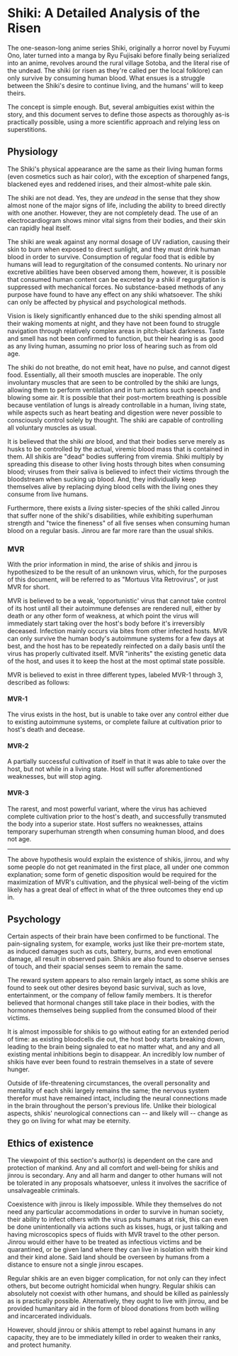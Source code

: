 # Shiki: A Detailed Analysis of the Risen
<!--ADD TABLE OF CONTENTS HERE-->
The one-season-long anime series Shiki, originally a horror novel by Fuyumi Ono, later turned into a manga by Ryu Fujisaki before finally being serialized into an anime, revolves around the rural village Sotoba, and the literal rise of the undead. The shiki (or risen as they're called per the local folklore) can only survive by consuming human blood. What ensues is a struggle between the Shiki's desire to continue living, and the humans' will to keep theirs.

The concept is simple enough. But, several ambiguities exist within the story, and this document serves to define those aspects as thoroughly as-is practically possible, using a more scientific approach and relying less on superstitions.

## Physiology

The Shiki's physical appearance are the same as their living human forms (even cosmetics such as hair color), with the exception of sharpened fangs, blackened eyes and reddened irises, and their almost-white pale skin.

The shiki are not dead. Yes, they are *undead* in the sense that they show almost none of the major signs of life, including the ability to breed directly with one another. However, they are not completely dead. The use of an electrocardiogram shows minor vital signs from their bodies, and their skin can rapidly heal itself.

The shiki are weak against any normal dosage of UV radiation, causing their skin to burn when exposed to direct sunlight, and they must drink human blood in order to survive. Consumption of regular food that is edible by humans will lead to regurgitation of the consumed contents. No urinary nor excretive abilities have been observed among them, however, it is possible that consumed human content can be excreted by a shiki if regurgitation is suppressed with mechanical forces. No substance-based methods of any purpose have found to have any effect on any shiki whatsoever. The shiki can only be affected by physical and psychological methods.

Vision is likely significantly enhanced due to the shiki spending almost all their waking moments at night, and they have not been found to struggle navigation through relatively complex areas in pitch-black darkness. Taste and smell has not been confirmed to function, but their hearing is as good as any living human, assuming no prior loss of hearing such as from old age.

The shiki do not breathe, do not emit heat, have no pulse, and cannot digest food. Essentially, all their smooth muscles are inoperable. The only involuntary muscles that are seen to be controlled by the shiki are lungs, allowing them to perform ventilation and in turn actions such speech and blowing some air. It is possible that their post-mortem breathing is possible because ventilation of lungs is already controllable in a human, living state, while aspects such as heart beating and digestion were never possible to consciously control solely by thought. The shiki are capable of controlling all voluntary muscles as usual.

It is believed that the shiki *are* blood, and that their bodies serve merely as husks to be controlled by the actual, viremic blood mass that is contained in them. All shikis are "dead" bodies suffering from viremia. Shiki multiply by spreading this disease to other living hosts through bites when consuming blood; viruses from their saliva is believed to infect their victims through the bloodstream when sucking up blood. And, they individually keep themselves alive by replacing dying blood cells with the living ones they consume from live humans.

Furthermore, there exists a *living* sister-species of the shiki called Jinrou that suffer none of the shiki's disabilities, while exhibiting superhuman strength and "twice the fineness" of all five senses when consuming human blood on a regular basis. Jinrou are far more rare than the usual shikis.

### MVR

With the prior information in mind, the arise of shikis and jinrou is hypothesized to be the result of an unknown virus, which, for the purposes of this document, will be referred to as "Mortuus Vita Retrovirus", or just MVR for short.

MVR is believed to be a weak, 'opportunistic' virus that cannot take control of its host until all their autoimmune defenses are rendered null, either by death or any other form of weakness, at which point the virus will immediately start taking over the host's body before it's irreversibly deceased. Infection mainly occurs via bites from other infected hosts. MVR can only survive the human body's autoimmune systems for a few days at best, and the host has to be repeatedly reinfected on a daily basis until the virus has properly cultivated itself. MVR "inherits" the existing genetic data of the host, and uses it to keep the host at the most optimal state possible.

MVR is believed to exist in three different types, labeled MVR-1 through 3, described as follows:

#### MVR-1

The virus exists in the host, but is unable to take over any control either due to existing autoimmune systems, or complete failure at cultivation prior to host's death and decease.

#### MVR-2

A partially successful cultivation of itself in that it was able to take over the host, but not while in a living state. Host will suffer aforementioned weaknesses, but will stop aging.

#### MVR-3

The rarest, and most powerful variant, where the virus has achieved complete cultivation prior to the host's death, and successfully transmuted the body into a superior state. Host suffers no weaknesses, attains temporary superhuman strength when consuming human blood, and does not age.

---

The above hypothesis would explain the existence of shikis, jinrou, and why some people do not get reanimated in the first place, all under one common explanation; some form of genetic disposition would be required for the maximization of MVR's cultivation, and the physical well-being of the victim likely has a great deal of effect in what of the three outcomes they end up in.


## Psychology

Certain aspects of their brain have been confirmed to be functional. The pain-signaling system, for example, works just like their pre-mortem state, as induced damages such as cuts, battery, burns, and even emotional damage, all result in observed pain. Shikis are also found to observe senses of touch, and their spacial senses seem to remain the same.

The reward system appears to also remain largely intact, as some shikis are found to seek out other desires beyond basic survival, such as love, entertainment, or the company of fellow family members. It is therefor believed that hormonal changes still take place in their bodies, with the hormones themselves being supplied from the consumed blood of their victims.

It is almost impossible for shikis to go without eating for an extended period of time: as existing bloodcells die out, the host body starts breaking down, leading to the brain being signaled to eat no matter what, and any and all existing mental inhibitions begin to disappear. An incredibly low number of shikis have ever been found to restrain themselves in a state of severe hunger.

Outside of life-threatening circumstances, the overall personality and mentality of each shiki largely remains the same; the nervous system therefor must have remained intact, including the neural connections made in the brain throughout the person's previous life. Unlike their biological aspects, shikis' neurological connections can -- and likely will -- change as they go on living for what may be eternity.

## Ethics of existence

The viewpoint of this section's author(s) is dependent on the care and protection of mankind. Any and all comfort and well-being for shikis and jinrou is secondary. Any and all harm and danger to other humans will not be tolerated in any proposals whatsoever, unless it involves the sacrifice of unsalvageable criminals.

Coexistence with jinrou is likely impossible. While they themselves do not need any particular accommodations in order to survive in human society, their ability to infect others with the virus puts humans at risk, this can even be done unintentionally via actions such as kisses, hugs, or just talking and having microscopics specs of fluids with MVR travel to the other person. Jinrou would either have to be treated as infectious victims and be quarantined, or be given land where they can live in isolation with their kind and their kind alone. Said land should be overseen by humans from a distance to ensure not a single jinrou escapes.

Regular shikis are an even bigger complication, for not only can they infect others, but become outright homicidal when hungry. Regular shikis can absolutely not coexist with other humans, and should be killed as painlessly as is practically possible. Alternatively, they ought to live with jinrou, and be provided humanitary aid in the form of blood donations from both willing and incarcerated individuals.

However, should jinrou or shikis attempt to rebel against humans in any capacity, they are to be immediately killed in order to weaken their ranks, and protect humanity.

<!--ADD SOURCES HERE-->